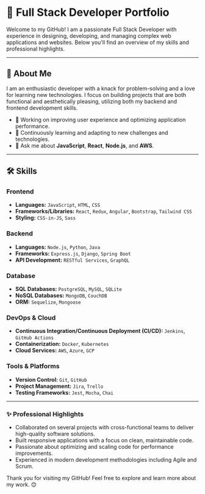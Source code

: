 # 🌟 Full Stack Developer Portfolio

Welcome to my GitHub! I am a passionate Full Stack Developer with experience in designing, developing, and managing complex web applications and websites. Below you'll find an overview of my skills and professional highlights.

---

## 📖 About Me

I am an enthusiastic developer with a knack for problem-solving and a love for learning new technologies. I focus on building projects that are both functional and aesthetically pleasing, utilizing both my backend and frontend development skills.

- 🔭 Working on improving user experience and optimizing application performance.
- 🌱 Continuously learning and adapting to new challenges and technologies.
- 💬 Ask me about **JavaScript**, **React**, **Node.js**, and **AWS**.

---

## 🛠️ Skills

### Frontend
- **Languages:** `JavaScript`, `HTML`, `CSS`
- **Frameworks/Libraries:** `React`, `Redux`, `Angular`, `Bootstrap`, `Tailwind CSS`
- **Styling:** `CSS-in-JS`, `Sass`

### Backend
- **Languages:** `Node.js`, `Python`, `Java`
- **Frameworks:** `Express.js`, `Django`, `Spring Boot`
- **API Development:** `RESTful Services`, `GraphQL`

### Database
- **SQL Databases:** `PostgreSQL`, `MySQL`, `SQLite`
- **NoSQL Databases:** `MongoDB`, `CouchDB`
- **ORM:** `Sequelize`, `Mongoose`

### DevOps & Cloud
- **Continuous Integration/Continuous Deployment (CI/CD):** `Jenkins`, `GitHub Actions`
- **Containerization:** `Docker`, `Kubernetes`
- **Cloud Services:** `AWS`, `Azure`, `GCP`

### Tools & Platforms
- **Version Control:** `Git`, `GitHub`
- **Project Management:** `Jira`, `Trello`
- **Testing Frameworks:** `Jest`, `Mocha`, `Chai`

---

### ✨ Professional Highlights

- Collaborated on several projects with cross-functional teams to deliver high-quality software solutions.
- Built responsive applications with a focus on clean, maintainable code.
- Passionate about optimizing and scaling code for performance improvements.
- Experienced in modern development methodologies including Agile and Scrum.

Thank you for visiting my GitHub! Feel free to explore and learn more about my work. 😊
